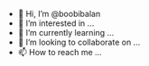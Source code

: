 - 👋 Hi, I’m @boobibalan
- 👀 I’m interested in ...
- 🌱 I’m currently learning ...
- 💞️ I’m looking to collaborate on ...
- 📫 How to reach me ...

<!---
boobibalan/boobibalan is a ✨ special ✨ repository because its `README.md` (this file) appears on your GitHub profile.
You can click the Preview link to take a look at your changes.
--->
